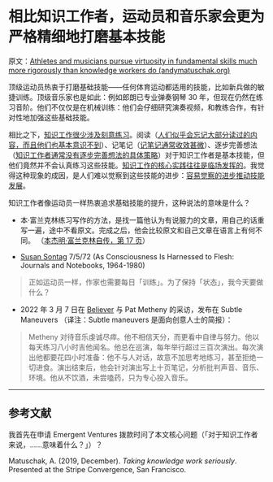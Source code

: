 # 相比知识工作者，运动员和音乐家会更为严格精细地打磨基本技能

原文：[Athletes and musicians pursue virtuosity in fundamental skills much more rigorously than knowledge workers do (andymatuschak.org)](https://notes.andymatuschak.org/z4qhD8UwNAmJDdJUC36BUGp5PEUfgfzZXvkhB)

顶级运动员热衷于打磨基础技能——任何体育运动都适用的技能，比如新兵做的敏捷训练。顶级音乐家也是如此：例如郎朗已专业弹奏钢琴 30 年，但现在仍然在练习音阶。他们不仅仅是在机械训练：他们会仔细研究演奏视频，和教练合作，有针对性地加强这些基础技能。

相比之下，[知识工作很少涉及刻意练习](https://notes.andymatuschak.org/z5BMvN7tZr8wxZdfFHgjvV9Em5HzXPCboardR)。阅读（[人们似乎会忘记大部分读过的内容，而且他们也基本意识不到](https://notes.andymatuschak.org/z3d6dFhTA5zTmykZ3zh4Y2vCw3aVbUxRiQQcc)）、记笔记（[记笔记通常收效甚微](https://notes.andymatuschak.org/z8V2q398qu89vdJ73N2BEYCgevMqux3yxQUAC)）、逐步完善想法（[知识工作者通常没有逐步完善想法的具体策略](https://notes.andymatuschak.org/z2A9r2zcddVXfxjevj5Nzayhwxr9VuycjxYdz)）对于知识工作者是基本技能，但他们竟然并不会认真练习这些技能。[知识工作的核心实践往往是临场发挥的](https://notes.andymatuschak.org/z7z6uFero1JXyANDsq7P4RzeUemPWrHD7Ejmn)。我觉得这种现象的成因，是人们难以觉察到这些技能的进步：[容易觉察的进步推动技能发展](https://notes.andymatuschak.org/z3TLgRqbKq1iQvYNvxenccLPZUuJNB329uwGw)。

知识工作者像运动员一样热衷追求基础技能的提升，这种说法的意味是什么？

- 本·富兰克林练习写作的方法，是找一篇他认为有说服力的文章，用自己的话重写一遍，途中不看原文。完成之后，他会比较原文和自己文章在语言上有何不同。 （[本杰明·富兰克林自传，第 17 页](https://www.gutenberg.org/files/148/148-h/148-h.htm)）

- [Susan Sontag](https://notes.andymatuschak.org/z37xs8Tw2m5gyeeBEYbxY6kkYQXq2PYfjxaam) 7/5/72 (As Consciousness Is Harnessed to Flesh: Journals and Notebooks, 1964-1980)

> 正如运动员一样，作家也需要每日「训练」。为了保持「状态」，我今天要做什么？

- 2022 年 3 月 7 日在 [Believer](https://believermag.com/an-interview-with-pat-metheny/) 与 Pat Metheny 的采访，发布在 Subtle Maneuvers （译注：Subtle maneuvers 是面向创意人士的简报）：

> Metheny 对待音乐虔诚尽瘁。他不相信天分，而更看中自律与努力。他以每天练习八小时吉他闻名。他总在巡演，每年举行超过三百次演出。每次演出他都要花四小时准备：他不与人对话，故意不加思考地练习，甚至拒绝一切进食。演出结束后，他会针对演出写上十页笔记，分析批判声音、音乐、环境。他从不饮酒，未尝嗑药，只为专心投入音乐。

------

## 参考文献

我首先在申请 Emergent Ventures 拨款时问了本文核心问题（「对于知识工作者来说，……意味着什么？」）？

Matuschak, A. (2019, December). *Taking knowledge work seriously*. Presented at the Stripe Convergence, San Francisco.